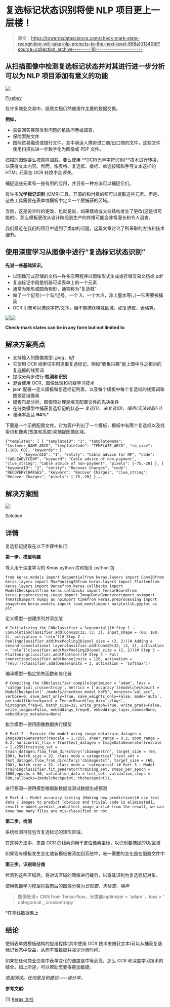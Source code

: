 # 复选标记状态识别将使 NLP 项目更上一层楼！

> 原文：<https://towardsdatascience.com/check-mark-state-recognition-will-take-nlp-projects-to-the-next-level-668a1013408f?source=collection_archive---------10----------------------->

## 从扫描图像中检测复选标记状态并对其进行进一步分析可以为 NLP 项目添加有意义的功能

![](img/1e32c4b59d468ff7943ce778f16e9d63.png)

[Pixabay](https://pixabay.com/illustrations/check-hook-check-mark-presentation-3694934/)

在许多商业交易中，纸质文档仍然被用作主要的数据交换。

**例如，**

*   需要回答客观类型问题的纸质问卷或调查，
*   保险索赔文件
*   国际贸易融资或银行文件，其中承运人携带进口商/出口商的文件，这些文件使用扫描仪进一步数字化为图像或 PDF 文件。

扫描的图像要么按原样加载，要么使用 **OCR(光学字符识别)**技术进行转换，以获得文本内容。然而，像表格、复选框、徽标、单选按钮和手写文本这样的 HTML 元素在 OCR 转换中会*丢失*。

捕捉这些元素有一些有用的应用，并且有一种方法可以捕捉它们。

有许多**光学标记识别** (OMR)工具，开源的和付费的都可以提取这些元素。但是，这些工具需要在表单或模板中定义一个要捕获的区域。

当然，这是设计时的更改，也就是说，如果模板或文档结构发生了更改(这是很可能的)，那么模板更改从设计阶段到生产的传播可能会非常漫长和令人沮丧。

我们最近在我们的项目中遇到了类似的问题，这篇文章讨论了所采取的方法和技术细节。

## 使用深度学习从图像中进行“复选标记状态识别”

**先说一些基础知识，**

*   以图像形式存储的文档—许多应用程序以图像形式生成或存储交易文档或 pdf
*   复选标记字段是机器可读表单上的一个元素
*   通常为矩形或圆角矩形，通常称为“复选框”
*   做了一个记号(一个勾/记号，一个 X，一个大点，涂上墨水等)。)—它需要被捕获
*   OCR 引擎可以捕获字符/文本，但不能捕获特殊区域，如复选框、表格等。

![](img/20668fc2353fd18401ef2135717406d8.png)![](img/26bb60f6a725946fe2c73468d70e7835.png)

**Check-mark states can be in any form but not limited to**

## **解决方案亮点**

*   支持输入的图像类型: *jpeg、tiff*
*   它使用 OCR 线索词实时提取复选标记，例如“收集兴趣”是上图中与之相对的复选框的线索词
*   提取分两步进行:**检测和识别**
*   混合使用 OCR、图像处理和机器学习技术
*   json 配置—定义模板和复选标记列表，以及每个模板中每个复选框的线索词和图像区域像素
*   模板布局分析、图像预处理是填充配置文件的先决条件
*   在分类模型中捕获复选标记的状态— *复选(1)、未复选(0)、噪声/无法读取(-1)*
*   准确率高达 **94%***

下面是一个示例配置文件。它为客户列出了一个模板，模板中有两个复选框以及线索词和像素(宽度和高度)来捕捉图像区域。

```
{"templates": [ { "templateID": "1", "templateName": "Customer_NAME_ABCD", "templateCode": "TEMPLATE_ABCD", "cb_size": [-100, 60], "keywords": [
      { "keywordID": "1", "entity": "Cable advice for NP", "code": "CABLEADVICENP", "keyword": "Cable advice of non-payment", "clue_string": "Cable advice of non-payment", "pixels": [-75,-20] }, { "keywordID": "2", "entity": "Recover Charges", "code": "RECOVERYCHARGES", "keyword": "Recover Charges", "clue_string": "Recover Charges", "pixels": [-75,-20] },….
```

## **解决方案图**

![](img/3fadf0bcd762dceb81c72f65aa2ad9c0.png)

Solution

## **详情**

复选标记提取在以下步骤中执行:

**第一步。模型构建**

导入用于深度学习的 Keras python 库和相关 python 包

```
from keras.models import Sequentialfrom keras.layers import Conv2Dfrom keras.layers import MaxPooling2Dfrom keras.layers import Flattenfrom keras.layers import Densefrom keras.callbacks import ModelCheckpointfrom keras.callbacks import TensorBoardfrom keras.preprocessing.image import ImageDataGeneratorimport osimport fnmatchimport numpy as npimport timefrom keras.preprocessing import imagefrom keras.models import load_modelimport matplotlib.pyplot as plt
```

定义模型—创建序列并添加层

```
# Initializing the CNNclassifier = Sequential()# Step 1 — Convolutionclassifier.add(Conv2D(32, (3, 3), input_shape = (60, 100, 3), activation = ‘relu’))# Step 2 — Poolingclassifier.add(MaxPooling2D(pool_size = (2, 2)))# Adding a second convolutional layerclassifier.add(Conv2D(32, (3, 3), activation = ‘relu’))classifier.add(MaxPooling2D(pool_size = (2, 2)))# Step 3 — Flatteningclassifier.add(Flatten())# Step 4 — Full connectionclassifier.add(Dense(units = 128, activation = ‘relu’))classifier.add(Dense(units = 3, activation = ‘softmax’))
```

编译模型—指定损失函数和优化器

```
# Compiling the CNNclassifier.compile(optimizer = ‘adam’, loss = ‘categorical_crossentropy’, metrics = [‘accuracy’])modelcheckpoint = ModelCheckpoint(‘./models/checkbox_model.hdf5’, monitor=’val_acc’, verbose=0, save_best_only=True, save_weights_only=False, mode=’auto’, period=1)tbcheckpoint = TensorBoard(log_dir=’./logs’, histogram_freq=0, batch_size=32, write_graph=True, write_grads=False, write_images=False, embeddings_freq=0, embeddings_layer_names=None, embeddings_metadata=None)
```

拟合模型—使用图像数据执行模型

```
# Part 2 — Execute the model using image datatrain_datagen = ImageDataGenerator(rescale = 1./255, shear_range = 0.2, zoom_range = 0.2, horizontal_flip = True)test_datagen = ImageDataGenerator(rescale = 1./255)training_set = train_datagen.flow_from_directory(‘cbimagestrn’, target_size = (60, 100), batch_size = 32, class_mode = categorical’)test_set = test_datagen.flow_from_directory(‘cbimagestst’, target_size = (60, 100), batch_size = 32, class_mode = 'categorical')# Part 3 — Model trainingclassifier.fit_generator(training_set, steps_per_epoch = 1000,epochs = 50, validation_data = test_set, validation_steps = 500,callbacks=[modelcheckpoint, tbcheckpoint])…
```

进行预测—使用模型根据新数据或测试数据生成预测

```
# Part 4 — Model accuracy testing (Making new predictions)# use test data / images to predict [obvious and trivial code is eliminated]…result = model.predict_proba(test_image_arr)…# from the result, we can know how many files are mis-classified or not
```

**第二步。检测**

系统检测可能包含复选标记的矩形区域。

在这种方法中，来自 OCR 的线索词用于定位像素坐标，以识别要捕捉的块/区域

如果现有模板发生变化或新模板被添加到系统中，唯一需要的变化是在配置文件中

**第三步。识别和分类**

检测到这些区域后，将对该区域的图像进行裁剪，以将其识别为复选标记对象。

使用机器学习模型将裁剪后的图像分类为*已检查、未检查、噪声*

> 图像处理= CNN from Tensorflow，分类器:optimizer = 'adam '，loss = ' categorical _ crossentropy '

*在基线数据集上

## **结论**

使用表单或模板结构的应用程序(其中使用 OCR 技术来捕获文本)可以从捕获复选标记状态中受益，从而丰富数据并减少分析时间。

如果在任何商业交易中表单变化的速度是中等到高，那么 OCR 和深度学习技术的结合，如上所述，可以帮助您变得更加敏捷。

*感谢阅读。任何意见和建议——请分享。*

**参考文献:**

[1] [Keras 文档](https://keras.io/getting-started/sequential-model-guide/)